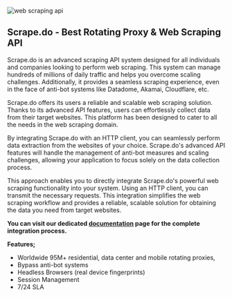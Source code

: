 ![web scraping api](https://scrape.do/images/scrape-logo.svg)
## Scrape.do - Best Rotating Proxy & Web Scraping API


Scrape.do is an advanced scraping API system designed for all individuals and companies looking to perform web scraping. This system can manage hundreds of millions of daily traffic and helps you overcome scaling challenges. Additionally, it provides a seamless scraping experience, even in the face of anti-bot systems like Datadome, Akamai, Cloudflare, etc.

Scrape.do offers its users a reliable and scalable web scraping solution. Thanks to its advanced API features, users can effortlessly collect data from their target websites. This platform has been designed to cater to all the needs in the web scraping domain.

By integrating Scrape.do with an HTTP client, you can seamlessly perform data extraction from the websites of your choice. Scrape.do's advanced API features will handle the management of anti-bot measures and scaling challenges, allowing your application to focus solely on the data collection process.

This approach enables you to directly integrate Scrape.do's powerful web scraping functionality into your system. Using an HTTP client, you can transmit the necessary requests. This integration simplifies the web scraping workflow and provides a reliable, scalable solution for obtaining the data you need from target websites.

**You can visit our dedicated [documentation](https://scrape.do/documentation) page for the complete integration process.**

**Features;**
- Worldwide 95M+ residential, data center and mobile rotating proxies,
- Bypass anti-bot systems
- Headless Browsers (real device fingerprints)
- Session Management
- 7/24 SLA 
